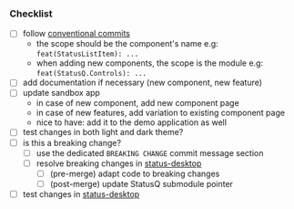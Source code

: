 ### Checklist

- [ ] follow [conventional commits](https://www.conventionalcommits.org/en/v1.0.0/)
  - the scope should be the component's name e.g: `feat(StatusListItem): ... `
  - when adding new components, the scope is the module e.g: `feat(StatusQ.Controls): ...`
- [ ] add documentation if necessary (new component, new feature)
- [ ] update sandbox app
  - in case of new component, add new component page
  - in case of new features, add variation to existing component page
  - nice to have: add it to the demo application as well
- [ ] test changes in both light and dark theme?
- [ ] is this a breaking change?
    - [ ] use the dedicated `BREAKING CHANGE` commit message section
    - [ ] resolve breaking changes in [status-desktop](https://github.com/status-im/status-desktop)
        - [ ] (pre-merge) adapt code to breaking changes
        - [ ] (post-merge) update StatusQ submodule pointer
- [ ] test changes in [status-desktop](https://github.com/status-im/status-desktop)
